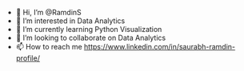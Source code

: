 - 👋 Hi, I’m @RamdinS
- 👀 I’m interested in Data Analytics
- 🌱 I’m currently learning Python Visualization
- 💞️ I’m looking to collaborate on Data Analytics
- 📫 How to reach me https://www.linkedin.com/in/saurabh-ramdin-profile/

<!---
RamdinS/RamdinS is a ✨ special ✨ repository because its `README.md` (this file) appears on your GitHub profile.
You can click the Preview link to take a look at your changes.
--->

